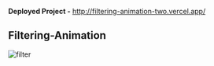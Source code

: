 
**Deployed Project -**
 http://filtering-animation-two.vercel.app/

## Filtering-Animation

![filter](https://user-images.githubusercontent.com/88549805/205438741-7f7731a6-8568-43b2-8af9-db6e7e8ead34.png)


